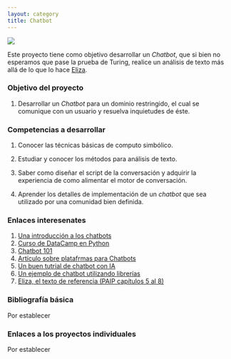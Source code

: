 ```yaml
---
layout: category
title: Chatbot
---
```


![](http://www.dqindia.com/wp-content/uploads/2017/04/chatbots-840x420.jpg)

Este proyecto tiene como objetivo desarrollar un *Chatbot*, que si bien no esperamos que 
pase la prueba de Turing, realice un análisis de texto más allá de lo que lo hace [Eliza](http://deixilabs.com/eliza.html).

### Objetivo del proyecto

1. Desarrollar un *Chatbot* para un dominio restringido, el cual se comunique con un usuario y resuelva inquietudes de éste.


### Competencias a desarrollar

1. Conocer las técnicas básicas de computo simbólico.

2. Estudiar y conocer los métodos para análisis de texto.

3. Saber como diseñar el script de la conversación y adquirir la experiencia de como alimentar el motor de conversación. 

4. Aprender los detalles de implementación de un *chatbot* que sea utilizado por una comunidad bien definida.

### Enlaces interesenates

1. [Una introducción a los chatbots](https://chatbotsmagazine.com/the-complete-beginner-s-guide-to-chatbots-8280b7b906ca)
1. [Curso de DataCamp en Python](https://www.datacamp.com/courses/building-chatbots-in-python?utm_medium=fb%2Cig%2Can%2Cms-all&utm_source=fb_paid&utm_campaign=smartly_visitors&utm_id=5aa814b1921e7e6d4238bbf5)
2. [Chatbot 101](https://apps.worldwritable.com/tutorials/chatbot/)
3. [Artículo sobre platafrmas para Chatbots](https://chatbotsmagazine.com/how-to-develop-a-chatbot-from-scratch-62bed1adab8c)
4. [Un buen tutrial de chatbot con IA](https://chatbotslife.com/ultimate-guide-to-leveraging-nlp-machine-learning-for-you-chatbot-531ff2dd870c)
5. [Un ejemplo de chatbot utilizando librerías](https://moz.com/blog/chat-bot)
6. [Eliza, el texto de referencia (PAIP capítulos 5 al 8)](https://github.com/clojurians-org/lisp-ebook)

### Bibliografía básica

Por establecer

### Enlaces a los proyectos individuales

Por establecer





